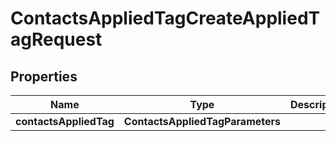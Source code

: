 

# ContactsAppliedTagCreateAppliedTagRequest


## Properties

| Name | Type | Description | Notes |
|------------ | ------------- | ------------- | -------------|
|**contactsAppliedTag** | **ContactsAppliedTagParameters** |  |  [optional] |



